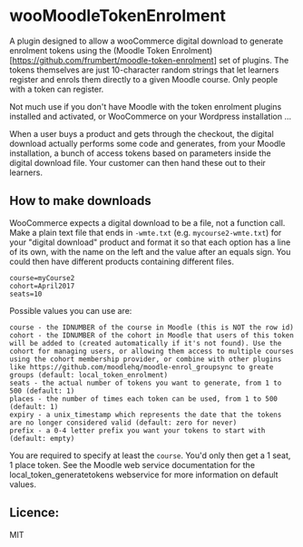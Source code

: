 wooMoodleTokenEnrolment
=====================

A plugin designed to allow a wooCommerce digital download to generate enrolment tokens using the (Moodle Token Enrolment)[https://github.com/frumbert/moodle-token-enrolment] set of plugins. The tokens themselves are just 10-character random strings that let learners register and enrols them directly to a given Moodle course. Only people with a token can register.

Not much use if you don't have Moodle with the token enrolment plugins installed and activated, or WooCommerce on your Wordpress installation ...

When a user buys a product and gets through the checkout, the digital download actually performs some code and generates, from your Moodle installation, a bunch of access tokens based on parameters inside the digital download file. Your customer can then hand these out to their learners.

How to make downloads
---------------------------------

WooCommerce expects a digital download to be a file, not a function call. Make a plain text file that ends in `-wmte.txt` (e.g. `mycourse2-wmte.txt`) for your "digital download" product and format it so that each option has a line of its own, with the name on the left and the value after an equals sign. You could then have different products containing different files.

    course=myCourse2
    cohort=April2017
    seats=10

Possible values you can use are:

    course - the IDNUMBER of the course in Moodle (this is NOT the row id)
    cohort - the IDNUMBER of the cohort in Moodle that users of this token will be added to (created automatically if it's not found). Use the cohort for managing users, or allowing them access to multiple courses using the cohort membership provider, or combine with other plugins like https://github.com/moodlehq/moodle-enrol_groupsync to greate groups (default: local_token_enrolment)
    seats - the actual number of tokens you want to generate, from 1 to 500 (default: 1)
    places - the number of times each token can be used, from 1 to 500 (default: 1)
    expiry - a unix_timestamp which represents the date that the tokens are no longer considered valid (default: zero for never)
    prefix - a 0-4 letter prefix you want your tokens to start with (default: empty)

You are required to specify at least the `course`. You'd only then get a 1 seat, 1 place token. See the Moodle web service documentation for the local_token_generatetokens webservice for more information on default values.

Licence:
-----------

MIT
